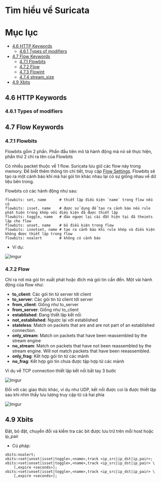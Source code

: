 # Tìm hiểu về Suricata

# Mục lục

- [4.6 HTTP Keywords](#46)
    - [4.6.1 Types of modifiers](#461)
- [4.7 Flow Keywords](#47)
    - [4.7.1 Flowbits](#471)
    - [4.7.2 Flow](#472)
    - [4.7.3 Flowint](#473)
    - [4.7.4 stream_size](#474)
- [4.9 Xbits](#49)


<a name="46"></a>

## 4.6 HTTP Keywords

### 4.6.1 Types of modifiers

<a name="47"></a>

## 4.7 Flow Keywords

### 4.7.1 Flowbits

Flowbits gồm 2 phần. Phần đầu tiên mô tả hành động mà nó sẽ thực hiện, phần thứ 2 chỉ ra tên của Flowbits

Có nhiều packet thuộc về 1 flow. Suricata lưu giữ các flow này trong memory. Để biết thêm thông tin chi tiết, truy cập [Flow Settings](https://suricata.readthedocs.io/en/suricata-4.0.5/configuration/suricata-yaml.html#suricata-yaml-flow-settings). Flowbits sẽ tạo ra một cảnh báo khi mà hai gói tin khác nhau lại có sự giống nhau về dữ liệu bên trong. 

Flowbits có các hành động như sau: 

```
flowbits: set, name      # thiết lập điều kiện `name` trong flow nếu có
flowbits: isset, name    # được sử dụng để tạo ra cảnh báo nếu rule phát hiện trùng khớp với điều kiện đã được thiết lập
flowbits: toggle, name   # đảo ngược lại cài đặt hiện tại đã theiets lập cho flow
flowbits: unset, name    # bỏ điều kiện trong flow
flowbits: isnotset, name # tạo ra cảnh báo khi rule khớp và điều kiện không được thiết lập trong flow
flowbits: noalert        # không có cảnh báo
```

- Ví dụ:

![Imgur](https://i.imgur.com/jba1rON.png)


### 4.7.2 Flow

Chỉ ra nơi mà gói tin xuất phát hoặc đích mà gói tin cần đến. Một vài hành động của flow như:

- **to_client**: Các gói tin từ server tới client
- **to_server**: Các gói tin từ client tới server
- **from_client**: Giống như to_server
- **from_server**: Giống như to_client
- **established**: Đang thiết lập kết nối
- **not_established**: Ngược lại với established
- **stateless**: Match on packets that are and are not part of an established connection.
- **only_stream**: Match on packets that have been reassembled by the stream engine
- **no_stream**: Match on packets that have not been reassembled by the stream engine. Will not match packets that have been reeassembled.
- **only_frag**: Kết hợp gói tin từ các mảnh
- **no_frag**: Kết hợp gói tin chưa được tập hợp từ các mảnh

Ví dụ về TCP connection thiết lập kết nối bắt tay 3 bước

![Imgur](https://i.imgur.com/NTJbDVi.png)


Đối với các giao thức khác, ví dụ như UDP, kết nối được coi là được thiết lập sau khi nhìn thấy lưu lượng truy cập từ cả hai phía

![Imgur](https://i.imgur.com/WwC2WWV.png)

<a name="49"></a>

## 4.9 Xbits

Đặt, bỏ đặt, chuyển đổi và kiểm tra các bit được lưu trữ trên mỗi host hoặc ip_pair

- Cú pháp:

```
xbits:noalert;
xbits:<set|unset|isset|toggle>,<name>,track <ip_src|ip_dst|ip_pair>;
xbits:<set|unset|isset|toggle>,<name>,track <ip_src|ip_dst|ip_pair> \
    [,expire <seconds>];
xbits:<set|unset|isset|toggle>,<name>,track <ip_src|ip_dst|ip_pair> \
    [,expire <seconds>];
```

